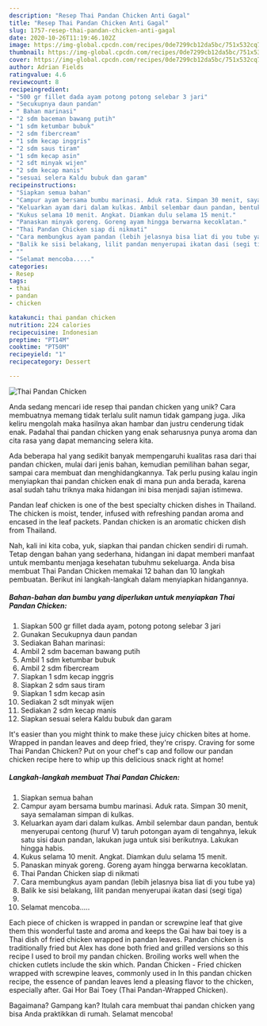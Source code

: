 ```yaml
---
description: "Resep Thai Pandan Chicken Anti Gagal"
title: "Resep Thai Pandan Chicken Anti Gagal"
slug: 1757-resep-thai-pandan-chicken-anti-gagal
date: 2020-10-26T11:19:46.102Z
image: https://img-global.cpcdn.com/recipes/0de7299cb12da5bc/751x532cq70/thai-pandan-chicken-foto-resep-utama.jpg
thumbnail: https://img-global.cpcdn.com/recipes/0de7299cb12da5bc/751x532cq70/thai-pandan-chicken-foto-resep-utama.jpg
cover: https://img-global.cpcdn.com/recipes/0de7299cb12da5bc/751x532cq70/thai-pandan-chicken-foto-resep-utama.jpg
author: Adrian Fields
ratingvalue: 4.6
reviewcount: 8
recipeingredient:
- "500 gr fillet dada ayam potong potong selebar 3 jari"
- "Secukupnya daun pandan"
- " Bahan marinasi"
- "2 sdm baceman bawang putih"
- "1 sdm ketumbar bubuk"
- "2 sdm fibercream"
- "1 sdm kecap inggris"
- "2 sdm saus tiram"
- "1 sdm kecap asin"
- "2 sdt minyak wijen"
- "2 sdm kecap manis"
- "sesuai selera Kaldu bubuk dan garam"
recipeinstructions:
- "Siapkan semua bahan"
- "Campur ayam bersama bumbu marinasi. Aduk rata. Simpan 30 menit, saya semalaman simpan di kulkas."
- "Keluarkan ayam dari dalam kulkas. Ambil selembar daun pandan, bentuk menyerupai centong (huruf V) taruh potongan ayam di tengahnya, lekuk satu sisi daun pandan, lakukan juga untuk sisi berikutnya. Lakukan hingga habis."
- "Kukus selama 10 menit. Angkat. Diamkan dulu selama 15 menit."
- "Panaskan minyak goreng. Goreng ayam hingga berwarna kecoklatan."
- "Thai Pandan Chicken siap di nikmati"
- "Cara membungkus ayam pandan (lebih jelasnya bisa liat di you tube ya)"
- "Balik ke sisi belakang, lilit pandan menyerupai ikatan dasi (segi tiga)"
- ""
- "Selamat mencoba....."
categories:
- Resep
tags:
- thai
- pandan
- chicken

katakunci: thai pandan chicken 
nutrition: 224 calories
recipecuisine: Indonesian
preptime: "PT14M"
cooktime: "PT50M"
recipeyield: "1"
recipecategory: Dessert

---
```



![Thai Pandan Chicken](https://img-global.cpcdn.com/recipes/0de7299cb12da5bc/751x532cq70/thai-pandan-chicken-foto-resep-utama.jpg)

Anda sedang mencari ide resep thai pandan chicken yang unik? Cara membuatnya memang tidak terlalu sulit namun tidak gampang juga. Jika keliru mengolah maka hasilnya akan hambar dan justru cenderung tidak enak. Padahal thai pandan chicken yang enak seharusnya punya aroma dan cita rasa yang dapat memancing selera kita.

Ada beberapa hal yang sedikit banyak mempengaruhi kualitas rasa dari thai pandan chicken, mulai dari jenis bahan, kemudian pemilihan bahan segar, sampai cara membuat dan menghidangkannya. Tak perlu pusing kalau ingin menyiapkan thai pandan chicken enak di mana pun anda berada, karena asal sudah tahu triknya maka hidangan ini bisa menjadi sajian istimewa.

Pandan leaf chicken is one of the best specialty chicken dishes in Thailand. The chicken is moist, tender, infused with refreshing pandan aroma and encased in the leaf packets. Pandan chicken is an aromatic chicken dish from Thailand.


Nah, kali ini kita coba, yuk, siapkan thai pandan chicken sendiri di rumah. Tetap dengan bahan yang sederhana, hidangan ini dapat memberi manfaat untuk membantu menjaga kesehatan tubuhmu sekeluarga. Anda bisa membuat Thai Pandan Chicken memakai 12 bahan dan 10 langkah pembuatan. Berikut ini langkah-langkah dalam menyiapkan hidangannya.

<!--inarticleads1-->

##### Bahan-bahan dan bumbu yang diperlukan untuk menyiapkan Thai Pandan Chicken:

1. Siapkan 500 gr fillet dada ayam, potong potong selebar 3 jari
1. Gunakan Secukupnya daun pandan
1. Sediakan  Bahan marinasi:
1. Ambil 2 sdm baceman bawang putih
1. Ambil 1 sdm ketumbar bubuk
1. Ambil 2 sdm fibercream
1. Siapkan 1 sdm kecap inggris
1. Siapkan 2 sdm saus tiram
1. Siapkan 1 sdm kecap asin
1. Sediakan 2 sdt minyak wijen
1. Sediakan 2 sdm kecap manis
1. Siapkan sesuai selera Kaldu bubuk dan garam


It&#39;s easier than you might think to make these juicy chicken bites at home. Wrapped in pandan leaves and deep fried, they&#39;re crispy. Craving for some Thai Pandan Chicken? Put on your chef&#39;s cap and follow our pandan chicken recipe here to whip up this delicious snack right at home! 

<!--inarticleads2-->

##### Langkah-langkah membuat Thai Pandan Chicken:

1. Siapkan semua bahan
1. Campur ayam bersama bumbu marinasi. Aduk rata. Simpan 30 menit, saya semalaman simpan di kulkas.
1. Keluarkan ayam dari dalam kulkas. Ambil selembar daun pandan, bentuk menyerupai centong (huruf V) taruh potongan ayam di tengahnya, lekuk satu sisi daun pandan, lakukan juga untuk sisi berikutnya. Lakukan hingga habis.
1. Kukus selama 10 menit. Angkat. Diamkan dulu selama 15 menit.
1. Panaskan minyak goreng. Goreng ayam hingga berwarna kecoklatan.
1. Thai Pandan Chicken siap di nikmati
1. Cara membungkus ayam pandan (lebih jelasnya bisa liat di you tube ya)
1. Balik ke sisi belakang, lilit pandan menyerupai ikatan dasi (segi tiga)
1. 
1. Selamat mencoba.....


Each piece of chicken is wrapped in pandan or screwpine leaf that give them this wonderful taste and aroma and keeps the Gai haw bai toey is a Thai dish of fried chicken wrapped in pandan leaves. Pandan chicken is traditionally fried but Alex has done both fried and grilled versions so this recipe I used to broil my pandan chicken. Broiling works well when the chicken cutlets include the skin which. Pandan Chicken - Fried chicken wrapped with screwpine leaves, commonly used in In this pandan chicken recipe, the essence of pandan leaves lend a pleasing flavor to the chicken, especially after. Gai Hor Bai Toey (Thai Pandan-Wrapped Chicken). 

Bagaimana? Gampang kan? Itulah cara membuat thai pandan chicken yang bisa Anda praktikkan di rumah. Selamat mencoba!
